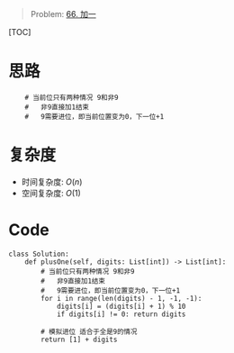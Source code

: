 
> Problem: [66. 加一](https://leetcode.cn/problems/plus-one/description/)

[TOC]

# 思路
        # 当前位只有两种情况 9和非9 
        #   非9直接加1结束 
        #   9需要进位，即当前位置变为0，下一位+1



# 复杂度

- 时间复杂度: $O(n)$
- 空间复杂度: $O(1)$



# Code
```Python3 []
class Solution:
    def plusOne(self, digits: List[int]) -> List[int]:
        # 当前位只有两种情况 9和非9 
        #   非9直接加1结束 
        #   9需要进位，即当前位置变为0，下一位+1
        for i in range(len(digits) - 1, -1, -1):
            digits[i] = (digits[i] + 1) % 10
            if digits[i] != 0: return digits
        
        # 模拟进位 适合于全是9的情况
        return [1] + digits
```
  
